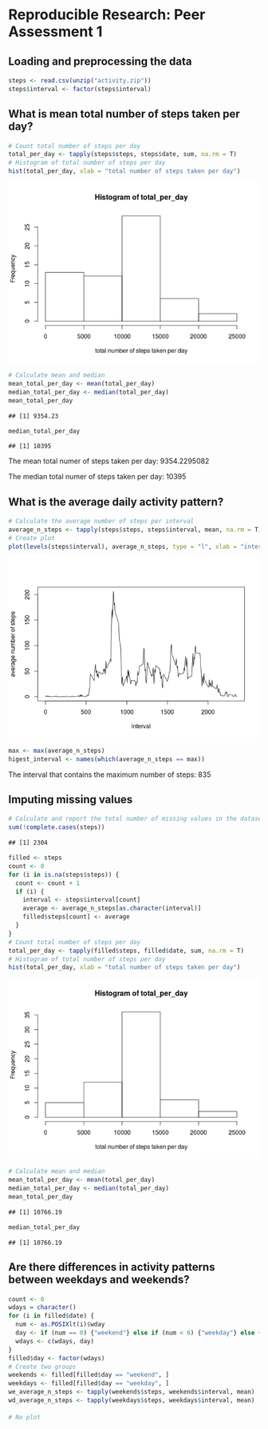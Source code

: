 # Reproducible Research: Peer Assessment 1


## Loading and preprocessing the data

```r
steps <- read.csv(unzip("activity.zip"))
steps$interval <- factor(steps$interval)
```

## What is mean total number of steps taken per day?

```r
# Count total number of steps per day
total_per_day <- tapply(steps$steps, steps$date, sum, na.rm = T)
# Histogram of total number of steps per day
hist(total_per_day, xlab = "total number of steps taken per day")
```

![](PA1_template_files/figure-html/unnamed-chunk-2-1.png) 

```r
# Calculate mean and median
mean_total_per_day <- mean(total_per_day)
median_total_per_day <- median(total_per_day)
mean_total_per_day
```

```
## [1] 9354.23
```

```r
median_total_per_day
```

```
## [1] 10395
```
The mean total numer of steps taken per day: 9354.2295082

The median total numer of steps taken per day: 10395

## What is the average daily activity pattern?

```r
# Calculate the average number of steps per interval
average_n_steps <- tapply(steps$steps, steps$interval, mean, na.rm = T)
# Create plot
plot(levels(steps$interval), average_n_steps, type = "l", xlab = "interval", ylab = "average number of steps")
```

![](PA1_template_files/figure-html/unnamed-chunk-3-1.png) 

```r
max <- max(average_n_steps)
higest_interval <- names(which(average_n_steps == max))
```

The interval that contains the maximum number of steps: 835

## Imputing missing values

```r
# Calculate and report the total number of missing values in the dataset
sum(!complete.cases(steps))
```

```
## [1] 2304
```

```r
filled <- steps
count <- 0
for (i in is.na(steps$steps)) {
  count <- count + 1
  if (i) {
    interval <- steps$interval[count]
    average <- average_n_steps[as.character(interval)]
    filled$steps[count] <- average
  }
}
# Count total number of steps per day
total_per_day <- tapply(filled$steps, filled$date, sum, na.rm = T)
# Histogram of total number of steps per day
hist(total_per_day, xlab = "total number of steps taken per day")
```

![](PA1_template_files/figure-html/unnamed-chunk-4-1.png) 

```r
# Calculate mean and median
mean_total_per_day <- mean(total_per_day)
median_total_per_day <- median(total_per_day)
mean_total_per_day
```

```
## [1] 10766.19
```

```r
median_total_per_day
```

```
## [1] 10766.19
```

## Are there differences in activity patterns between weekdays and weekends?

```r
count <- 0
wdays = character()
for (i in filled$date) {
  num <- as.POSIXlt(i)$wday
  day <- if (num == 0) {"weekend"} else if (num < 6) {"weekday"} else {"weekend"}
  wdays <- c(wdays, day)
}
filled$day <- factor(wdays)
# Create two groups
weekends <- filled[filled$day == "weekend", ]
weekdays <- filled[filled$day == "weekday", ]
we_average_n_steps <- tapply(weekends$steps, weekends$interval, mean)
wd_average_n_steps <- tapply(weekdays$steps, weekdays$interval, mean)

# No plot
```
